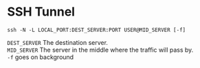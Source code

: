 # SSH Tunnel

```
ssh -N -L LOCAL_PORT:DEST_SERVER:PORT USER@MID_SERVER [-f]
```

`DEST_SERVER` The destination server.  
`MID_SERVER` The server in the middle where the traffic will pass by.  
`-f` goes on background
